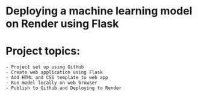 # Deploying a machine learning model on Render using Flask

# Project topics: 
    - Project set up using GitHub 
    - Create web application using Flask 
    - Add HTML and CSS template to web app
    - Run model locally on web browser 
    - Publish to Github and Deploying to Render 
